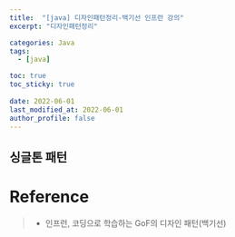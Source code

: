```yaml
---
title:  "[java] 디자인패턴정리-백기선 인프런 강의"
excerpt: "디자인패턴정리"

categories: Java
tags:
  - [java]

toc: true
toc_sticky: true
 
date: 2022-06-01
last_modified_at: 2022-06-01
author_profile: false     
---
```


## 싱글톤 패턴

# Reference

> - 인프런, 코딩으로 학습하는  GoF의 디자인 패턴(백기선)
